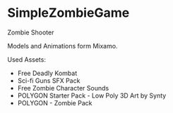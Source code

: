 # SimpleZombieGame
 Zombie Shooter
 
 Models and Animations form Mixamo.

Used Assets:
- Free Deadly Kombat
- Sci-fi Guns SFX Pack
- Free Zombie Character Sounds
- POLYGON Starter Pack - Low Poly 3D Art by Synty
- POLYGON - Zombie Pack
